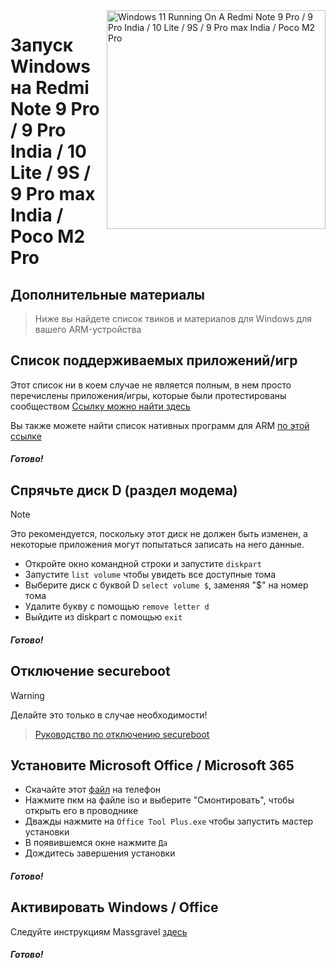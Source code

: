 <img align="right" src="https://github.com/woa-miatoll/Port-Windows-11-Redmi-Note-9-Pro/blob/main/Miatoll.png" width="350" alt="Windows 11 Running On A Redmi Note 9 Pro / 9 Pro India / 10 Lite / 9S / 9 Pro max India / Poco M2 Pro">

# Запуск Windows на Redmi Note 9 Pro / 9 Pro India / 10 Lite / 9S / 9 Pro max India / Poco M2 Pro

## Дополнительные материалы
> Ниже вы найдете список твиков и материалов для Windows для вашего ARM-устройства

## Список поддерживаемых приложений/игр
Этот список ни в коем случае не является полным, в нем просто перечислены приложения/игры, которые были протестированы сообществом
[Ссылку можно найти здесь](https://docs.google.com/spreadsheets/d/1XYuoySgYQE0HL573sA-0RGMX7I4lt5rWJuQ8Z8yRJNY/edit?usp=drivesdk)

Вы также можете найти список нативных программ для ARM [по этой ссылке](https://armrepo.ver.lt/)

##### Готово!

## Спрячьте диск D (раздел модема)
> [!NOTE]
> Это рекомендуется, поскольку этот диск не должен быть изменен, а некоторые приложения могут попытаться записать на него данные.

- Откройте окно командной строки и запустите ```diskpart```
- Запустите ```list volume``` чтобы увидеть все доступные тома
- Выберите диск с буквой D ```select volume $```, заменяя "$" на номер тома
- Удалите букву с помощью ```remove letter d```
- Выйдите из diskpart с помощью ```exit```

##### Готово!

## Отключение secureboot
> [!Warning]
> Делайте это только в случае необходимости!

> [Руководство по отключению secureboot](disable-secureboot.md)

## Установите Microsoft Office / Microsoft 365
- Скачайте этот [файл](https://drive.google.com/file/d/10FTyC0XBccj0BkxdIa_W_haixQz-d3to/view?usp=drivesdk) на телефон
- Нажмите пкм на файле iso и выберите "Смонтировать", чтобы открыть его в проводнике
- Дважды нажмите на ```Office Tool Plus.exe``` чтобы запустить мастер установки
- В появившемся окне нажмите `Да`
- Дождитесь завершения установки

##### Готово!

## Активировать Windows / Office
Следуйте инструкциям Massgravel [здесь](https://github.com/massgravel/Microsoft-Activation-Scripts)

##### Готово!